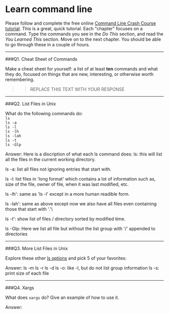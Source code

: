 # Learn command line

Please follow and complete the free online [Command Line Crash Course
tutorial](http://cli.learncodethehardway.org/book/). This is a great,
quick tutorial. Each "chapter" focuses on a command. Type the commands
you see in the _Do This_ section, and read the _You Learned This_
section. Move on to the next chapter. You should be able to go through
these in a couple of hours.

---

###Q1.  Cheat Sheet of Commands  

Make a cheat sheet for yourself: a list of at least **ten** commands and what they do, focused on things that are new, interesting, or otherwise worth remembering.

> > REPLACE THIS TEXT WITH YOUR RESPONSE

---

###Q2.  List Files in Unix   

What do the following commands do:  
`ls`  
`ls -a`  
`ls -l`  
`ls -lh`  
`ls -lah`  
`ls -t`  
`ls -Glp`  

Answer:
Here is a discription of what each ls command does:
ls: this will list all the files in the current working directory.

ls -a: list all files not ignoring entries that start with.

ls -l: list files in 'long format' which contains a lot of information such as, size of the file, owner of file, when it was last modified, etc.

ls -lh': same as 'ls -l' except in a more human readible form.

ls -lah': same as above except now we also have all files even containing those that start with '.'\

ls -t': show list of files / directory sorted by modified time.

ls -Glp: Here we list all file but without the list group with '/' appended to directories


---

###Q3.  More List Files in Unix  

Explore these other [ls options](http://www.techonthenet.com/unix/basic/ls.php) and pick 5 of your favorites:

Answer:
ls -m
ls -r
ls -d
ls -o: like -l, but do not list group information
ls -s: print size of each file


---

###Q4.  Xargs   

What does `xargs` do? Give an example of how to use it.

Answer:
 

